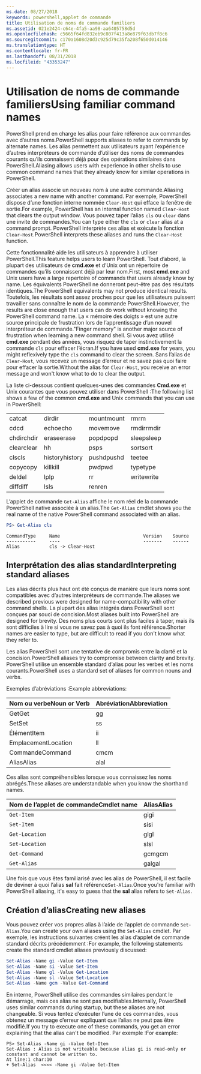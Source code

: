 ```yaml
---
ms.date: 08/27/2018
keywords: powershell,applet de commande
title: Utilisation de noms de commande familiers
ms.assetid: 021e2424-c64e-4fa5-aa98-aa6405758d5d
ms.openlocfilehash: c5665f64fd832eb9c807f413a8e879f63db7f8c6
ms.sourcegitcommit: c170a1608d20d3c925d79c35fa208f650d014146
ms.translationtype: HT
ms.contentlocale: fr-FR
ms.lasthandoff: 08/31/2018
ms.locfileid: "43353247"
---
```

# <a name="using-familiar-command-names"></a><span data-ttu-id="314ae-103">Utilisation de noms de commande familiers</span><span class="sxs-lookup"><span data-stu-id="314ae-103">Using familiar command names</span></span>

<span data-ttu-id="314ae-104">PowerShell prend en charge les alias pour faire référence aux commandes avec d’autres noms.</span><span class="sxs-lookup"><span data-stu-id="314ae-104">PowerShell supports aliases to refer to commands by alternate names.</span></span> <span data-ttu-id="314ae-105">Les alias permettent aux utilisateurs ayant l’expérience d’autres interpréteurs de commande d’utiliser des noms de commandes courants qu’ils connaissent déjà pour des opérations similaires dans PowerShell.</span><span class="sxs-lookup"><span data-stu-id="314ae-105">Aliasing allows users with experience in other shells to use common command names that they already know for similar operations in PowerShell.</span></span>

<span data-ttu-id="314ae-106">Créer un alias associe un nouveau nom à une autre commande.</span><span class="sxs-lookup"><span data-stu-id="314ae-106">Aliasing associates a new name with another command.</span></span> <span data-ttu-id="314ae-107">Par exemple, PowerShell dispose d’une fonction interne nommée `Clear-Host` qui efface la fenêtre de sortie.</span><span class="sxs-lookup"><span data-stu-id="314ae-107">For example, PowerShell has an internal function named `Clear-Host` that clears the output window.</span></span> <span data-ttu-id="314ae-108">Vous pouvez taper l’alias `cls` ou `clear` dans une invite de commandes.</span><span class="sxs-lookup"><span data-stu-id="314ae-108">You can type either the `cls` or `clear` alias at a command prompt.</span></span> <span data-ttu-id="314ae-109">PowerShell interprète ces alias et exécute la fonction `Clear-Host`.</span><span class="sxs-lookup"><span data-stu-id="314ae-109">PowerShell interprets these aliases and runs the `Clear-Host` function.</span></span>

<span data-ttu-id="314ae-110">Cette fonctionnalité aide les utilisateurs à apprendre à utiliser PowerShell.</span><span class="sxs-lookup"><span data-stu-id="314ae-110">This feature helps users to learn PowerShell.</span></span> <span data-ttu-id="314ae-111">Tout d’abord, la plupart des utilisateurs de **cmd.exe** et d’Unix ont un répertoire de commandes qu’ils connaissent déjà par leur nom.</span><span class="sxs-lookup"><span data-stu-id="314ae-111">First, most **cmd.exe** and Unix users have a large repertoire of commands that users already know by name.</span></span> <span data-ttu-id="314ae-112">Les équivalents PowerShell ne donneront peut-être pas des résultats identiques.</span><span class="sxs-lookup"><span data-stu-id="314ae-112">The PowerShell equivalents may not produce identical results.</span></span> <span data-ttu-id="314ae-113">Toutefois, les résultats sont assez proches pour que les utilisateurs puissent travailler sans connaître le nom de la commande PowerShell.</span><span class="sxs-lookup"><span data-stu-id="314ae-113">However, the results are close enough that users can do work without knowing the PowerShell command name.</span></span> <span data-ttu-id="314ae-114">La « mémoire des doigts » est une autre source principale de frustration lors de l’apprentissage d’un nouvel interpréteur de commande.</span><span class="sxs-lookup"><span data-stu-id="314ae-114">"Finger memory" is another major source of frustration when learning a new command shell.</span></span> <span data-ttu-id="314ae-115">Si vous avez utilisé **cmd.exe** pendant des années, vous risquez de taper instinctivement la commande `cls` pour effacer l’écran.</span><span class="sxs-lookup"><span data-stu-id="314ae-115">If you have used **cmd.exe** for years, you might reflexively type the `cls` command to clear the screen.</span></span> <span data-ttu-id="314ae-116">Sans l’alias de `Clear-Host`, vous recevez un message d’erreur et ne savez pas quoi faire pour effacer la sortie.</span><span class="sxs-lookup"><span data-stu-id="314ae-116">Without the alias for `Clear-Host`, you receive an error message and won't know what to do to clear the output.</span></span>

<span data-ttu-id="314ae-117">La liste ci-dessous contient quelques-unes des commandes **Cmd.exe** et Unix courantes que vous pouvez utiliser dans PowerShell :</span><span class="sxs-lookup"><span data-stu-id="314ae-117">The following list shows a few of the common **cmd.exe** and Unix commands that you can use in PowerShell:</span></span>

|||||
|-|-|-|-|
|<span data-ttu-id="314ae-118">cat</span><span class="sxs-lookup"><span data-stu-id="314ae-118">cat</span></span>|<span data-ttu-id="314ae-119">dir</span><span class="sxs-lookup"><span data-stu-id="314ae-119">dir</span></span>|<span data-ttu-id="314ae-120">mount</span><span class="sxs-lookup"><span data-stu-id="314ae-120">mount</span></span>|<span data-ttu-id="314ae-121">rm</span><span class="sxs-lookup"><span data-stu-id="314ae-121">rm</span></span>|
|<span data-ttu-id="314ae-122">cd</span><span class="sxs-lookup"><span data-stu-id="314ae-122">cd</span></span>|<span data-ttu-id="314ae-123">echo</span><span class="sxs-lookup"><span data-stu-id="314ae-123">echo</span></span>|<span data-ttu-id="314ae-124">move</span><span class="sxs-lookup"><span data-stu-id="314ae-124">move</span></span>|<span data-ttu-id="314ae-125">rmdir</span><span class="sxs-lookup"><span data-stu-id="314ae-125">rmdir</span></span>|
|<span data-ttu-id="314ae-126">chdir</span><span class="sxs-lookup"><span data-stu-id="314ae-126">chdir</span></span>|<span data-ttu-id="314ae-127">erase</span><span class="sxs-lookup"><span data-stu-id="314ae-127">erase</span></span>|<span data-ttu-id="314ae-128">popd</span><span class="sxs-lookup"><span data-stu-id="314ae-128">popd</span></span>|<span data-ttu-id="314ae-129">sleep</span><span class="sxs-lookup"><span data-stu-id="314ae-129">sleep</span></span>|
|<span data-ttu-id="314ae-130">clear</span><span class="sxs-lookup"><span data-stu-id="314ae-130">clear</span></span>|<span data-ttu-id="314ae-131">h</span><span class="sxs-lookup"><span data-stu-id="314ae-131">h</span></span>|<span data-ttu-id="314ae-132">ps</span><span class="sxs-lookup"><span data-stu-id="314ae-132">ps</span></span>|<span data-ttu-id="314ae-133">sort</span><span class="sxs-lookup"><span data-stu-id="314ae-133">sort</span></span>|
|<span data-ttu-id="314ae-134">cls</span><span class="sxs-lookup"><span data-stu-id="314ae-134">cls</span></span>|<span data-ttu-id="314ae-135">history</span><span class="sxs-lookup"><span data-stu-id="314ae-135">history</span></span>|<span data-ttu-id="314ae-136">pushd</span><span class="sxs-lookup"><span data-stu-id="314ae-136">pushd</span></span>|<span data-ttu-id="314ae-137">tee</span><span class="sxs-lookup"><span data-stu-id="314ae-137">tee</span></span>|
|<span data-ttu-id="314ae-138">copy</span><span class="sxs-lookup"><span data-stu-id="314ae-138">copy</span></span>|<span data-ttu-id="314ae-139">kill</span><span class="sxs-lookup"><span data-stu-id="314ae-139">kill</span></span>|<span data-ttu-id="314ae-140">pwd</span><span class="sxs-lookup"><span data-stu-id="314ae-140">pwd</span></span>|<span data-ttu-id="314ae-141">type</span><span class="sxs-lookup"><span data-stu-id="314ae-141">type</span></span>|
|<span data-ttu-id="314ae-142">del</span><span class="sxs-lookup"><span data-stu-id="314ae-142">del</span></span>|<span data-ttu-id="314ae-143">lp</span><span class="sxs-lookup"><span data-stu-id="314ae-143">lp</span></span>|<span data-ttu-id="314ae-144">r</span><span class="sxs-lookup"><span data-stu-id="314ae-144">r</span></span>|<span data-ttu-id="314ae-145">write</span><span class="sxs-lookup"><span data-stu-id="314ae-145">write</span></span>|
|<span data-ttu-id="314ae-146">diff</span><span class="sxs-lookup"><span data-stu-id="314ae-146">diff</span></span>|<span data-ttu-id="314ae-147">ls</span><span class="sxs-lookup"><span data-stu-id="314ae-147">ls</span></span>|<span data-ttu-id="314ae-148">ren</span><span class="sxs-lookup"><span data-stu-id="314ae-148">ren</span></span>||

<span data-ttu-id="314ae-149">L’applet de commande `Get-Alias` affiche le nom réel de la commande PowerShell native associée à un alias.</span><span class="sxs-lookup"><span data-stu-id="314ae-149">The `Get-Alias` cmdlet shows you the real name of the native PowerShell command associated with an alias.</span></span>

```powershell
PS> Get-Alias cls
```

```Output
CommandType     Name                               Version    Source
-----------     ----                               -------    ------
Alias           cls -> Clear-Host
```

## <a name="interpreting-standard-aliases"></a><span data-ttu-id="314ae-150">Interprétation des alias standard</span><span class="sxs-lookup"><span data-stu-id="314ae-150">Interpreting standard aliases</span></span>

<span data-ttu-id="314ae-151">Les alias décrits plus haut ont été conçus de manière que leurs noms sont compatibles avec d’autres interpréteurs de commande.</span><span class="sxs-lookup"><span data-stu-id="314ae-151">The aliases we described previous were designed for name-compatibility with other command shells.</span></span>
<span data-ttu-id="314ae-152">La plupart des alias intégrés dans PowerShell sont conçues par souci de concision.</span><span class="sxs-lookup"><span data-stu-id="314ae-152">Most aliases built into PowerShell are designed for brevity.</span></span> <span data-ttu-id="314ae-153">Des noms plus courts sont plus faciles à taper, mais ils sont difficiles à lire si vous ne savez pas à quoi ils font référence.</span><span class="sxs-lookup"><span data-stu-id="314ae-153">Shorter names are easier to type, but are difficult to read if you don't know what they refer to.</span></span>

<span data-ttu-id="314ae-154">Les alias PowerShell sont une tentative de compromis entre la clarté et la concision.</span><span class="sxs-lookup"><span data-stu-id="314ae-154">PowerShell aliases try to compromise between clarity and brevity.</span></span> <span data-ttu-id="314ae-155">PowerShell utilise un ensemble standard d’alias pour les verbes et les noms courants.</span><span class="sxs-lookup"><span data-stu-id="314ae-155">PowerShell uses a standard set of aliases for common nouns and verbs.</span></span>

<span data-ttu-id="314ae-156">Exemples d’abréviations :</span><span class="sxs-lookup"><span data-stu-id="314ae-156">Example abbreviations:</span></span>

| <span data-ttu-id="314ae-157">Nom ou verbe</span><span class="sxs-lookup"><span data-stu-id="314ae-157">Noun or Verb</span></span> | <span data-ttu-id="314ae-158">Abréviation</span><span class="sxs-lookup"><span data-stu-id="314ae-158">Abbreviation</span></span> |
|--------------|--------------|
| <span data-ttu-id="314ae-159">Get</span><span class="sxs-lookup"><span data-stu-id="314ae-159">Get</span></span>          | <span data-ttu-id="314ae-160">g</span><span class="sxs-lookup"><span data-stu-id="314ae-160">g</span></span>            |
| <span data-ttu-id="314ae-161">Set</span><span class="sxs-lookup"><span data-stu-id="314ae-161">Set</span></span>          | <span data-ttu-id="314ae-162">s</span><span class="sxs-lookup"><span data-stu-id="314ae-162">s</span></span>            |
| <span data-ttu-id="314ae-163">Élément</span><span class="sxs-lookup"><span data-stu-id="314ae-163">Item</span></span>         | <span data-ttu-id="314ae-164">i</span><span class="sxs-lookup"><span data-stu-id="314ae-164">i</span></span>            |
| <span data-ttu-id="314ae-165">Emplacement</span><span class="sxs-lookup"><span data-stu-id="314ae-165">Location</span></span>     | <span data-ttu-id="314ae-166">l</span><span class="sxs-lookup"><span data-stu-id="314ae-166">l</span></span>            |
| <span data-ttu-id="314ae-167">Commande</span><span class="sxs-lookup"><span data-stu-id="314ae-167">Command</span></span>      | <span data-ttu-id="314ae-168">cm</span><span class="sxs-lookup"><span data-stu-id="314ae-168">cm</span></span>           |
| <span data-ttu-id="314ae-169">Alias</span><span class="sxs-lookup"><span data-stu-id="314ae-169">Alias</span></span>        | <span data-ttu-id="314ae-170">al</span><span class="sxs-lookup"><span data-stu-id="314ae-170">al</span></span>           |

<span data-ttu-id="314ae-171">Ces alias sont compréhensibles lorsque vous connaissez les noms abrégés.</span><span class="sxs-lookup"><span data-stu-id="314ae-171">These aliases are understandable when you know the shorthand names.</span></span>

| <span data-ttu-id="314ae-172">Nom de l’applet de commande</span><span class="sxs-lookup"><span data-stu-id="314ae-172">Cmdlet name</span></span>    | <span data-ttu-id="314ae-173">Alias</span><span class="sxs-lookup"><span data-stu-id="314ae-173">Alias</span></span> |
|----------------|-------|
| `Get-Item `    | <span data-ttu-id="314ae-174">gi</span><span class="sxs-lookup"><span data-stu-id="314ae-174">gi</span></span>    |
| `Set-Item`     | <span data-ttu-id="314ae-175">si</span><span class="sxs-lookup"><span data-stu-id="314ae-175">si</span></span>    |
| `Get-Location` | <span data-ttu-id="314ae-176">gl</span><span class="sxs-lookup"><span data-stu-id="314ae-176">gl</span></span>    |
| `Set-Location` | <span data-ttu-id="314ae-177">sl</span><span class="sxs-lookup"><span data-stu-id="314ae-177">sl</span></span>    |
| `Get-Command`  | <span data-ttu-id="314ae-178">gcm</span><span class="sxs-lookup"><span data-stu-id="314ae-178">gcm</span></span>   |
| `Get-Alias`    | <span data-ttu-id="314ae-179">gal</span><span class="sxs-lookup"><span data-stu-id="314ae-179">gal</span></span>   |

<span data-ttu-id="314ae-180">Une fois que vous êtes familiarisé avec les alias de PowerShell, il est facile de deviner à quoi l’alias **sal** fait référence`Set-Alias`.</span><span class="sxs-lookup"><span data-stu-id="314ae-180">Once you're familiar with PowerShell aliasing, it's easy to guess that the **sal** alias refers to `Set-Alias`.</span></span>

## <a name="creating-new-aliases"></a><span data-ttu-id="314ae-181">Création d’alias</span><span class="sxs-lookup"><span data-stu-id="314ae-181">Creating new aliases</span></span>

<span data-ttu-id="314ae-182">Vous pouvez créer vos propres alias à l’aide de l’applet de commande `Set-Alias`.</span><span class="sxs-lookup"><span data-stu-id="314ae-182">You can create your own aliases using the `Set-Alias` cmdlet.</span></span> <span data-ttu-id="314ae-183">Par exemple, les instructions suivantes créent les alias d’applet de commande standard décrits précédemment :</span><span class="sxs-lookup"><span data-stu-id="314ae-183">For example, the following statements create the standard cmdlet aliases previously discussed:</span></span>

```powershell
Set-Alias -Name gi -Value Get-Item
Set-Alias -Name si -Value Set-Item
Set-Alias -Name gl -Value Get-Location
Set-Alias -Name sl -Value Set-Location
Set-Alias -Name gcm -Value Get-Command
```

<span data-ttu-id="314ae-184">En interne, PowerShell utilise des commandes similaires pendant le démarrage, mais ces alias ne sont pas modifiables.</span><span class="sxs-lookup"><span data-stu-id="314ae-184">Internally, PowerShell uses similar commands during startup, but these aliases are not changeable.</span></span>
<span data-ttu-id="314ae-185">Si vous tentez d’exécuter l’une de ces commandes, vous obtenez un message d’erreur expliquant que l’alias ne peut pas être modifié.</span><span class="sxs-lookup"><span data-stu-id="314ae-185">If you try to execute one of these commands, you get an error explaining that the alias can't be modified.</span></span> <span data-ttu-id="314ae-186">Par exemple :</span><span class="sxs-lookup"><span data-stu-id="314ae-186">For example:</span></span>

```
PS> Set-Alias -Name gi -Value Get-Item
Set-Alias : Alias is not writeable because alias gi is read-only or constant and cannot be written to.
At line:1 char:10
+ Set-Alias  <<<< -Name gi -Value Get-Item
```